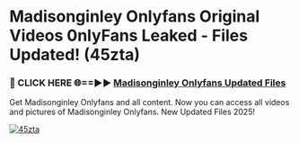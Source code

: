 # Madisonginley Onlyfans Original Videos 0nlyFans Leaked - Files Updated! (45zta)

<h3>🔴 CLICK HERE 🌐==►► <a href="https://tinyurl.com/ehrbuxhb" rel="nofollow">Madisonginley Onlyfans Updated Files</a></h3>

Get Madisonginley Onlyfans and all content. Now you can access all videos and pictures of Madisonginley Onlyfans. New Updated Files 2025!

[![45zta](https://i.imgur.com/lVYEuWS.gif)](https://tinyurl.com/ehrbuxhb)
